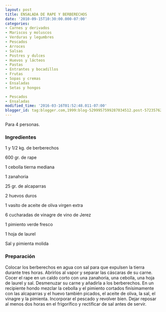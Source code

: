 ```yaml
---
layout: post
title: ENSALADA DE RAPE Y BERBERECHOS
date: '2010-09-15T10:30:00.000-07:00'
categories:
- Carnes y derivados
- Mariscos y moluscos
- Verduras y legumbres
- Pescados
- Arroces
- Salsas
- Postres y dulces
- Huevos y lácteos
- Pastas
- Entrantes y bocadillos
- Frutas
- Sopas y cremas
- Ensaladas
- Setas y hongos

- Pescados
- Ensaladas
modified_time: '2016-03-16T01:52:48.011-07:00'
blogger_id: tag:blogger.com,1999:blog-5299957599287034512.post-5723576245184835650
---
```


Para 4 personas.

<h3>Ingredientes</h3>

1 y 1/2 kg. de berberechos

600 gr. de rape

1 cebolla tierna mediana

1 zanahoria

25 gr. de alcaparras

2 huevos duros

1 vasito de aceite de oliva virgen extra

6 cucharadas de vinagre de vino de Jerez

1 pimiento verde fresco

1 hoja de laurel

Sal y pimienta molida

<h3>Preparación</h3>

Colocar los berberechos en agua con sal para que expulsen la tierra durante tres horas. Abrirlos al vapor y separar las cáscaras de su carne. Cocer el rape en un caldo corto con una zanahoria, una cebolla, una hoja de laurel y sal. Desmenuzar su carne y añadirla a los berberechos. En un recipiente hondo mezclar la cebolla y el pimiento cortados finísimamente con las alcaparras y el huevo también picados, el aceite de oliva, la sal, el vinagre y la pimienta. Incorporar el pescado y revolver bien. Dejar reposar al menos dos horas en el frigorífico y rectificar de sal antes de servir.

